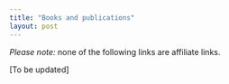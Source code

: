```yaml
---
title: "Books and publications"
layout: post
---
```

*Please note:* none of the following links are affiliate links.

[To be updated]
